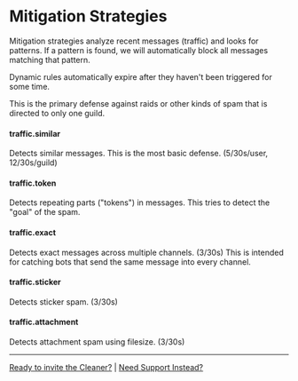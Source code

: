 
# Mitigation Strategies


Mitigation strategies analyze recent messages (traffic) and looks for patterns.
If a pattern is found, we will automatically block all messages matching that pattern.

Dynamic rules automatically expire after they haven't been triggered for some time.

This is the primary defense against raids or other kinds of spam that is directed to only one guild.


#### traffic.similar

Detects similar messages. This is the most basic defense. (5/30s/user, 12/30s/guild)


#### traffic.token

Detects repeating parts ("tokens") in messages.
This tries to detect the "goal" of the spam.


#### traffic.exact

Detects exact messages across multiple channels. (3/30s)
This is intended for catching bots that send the same message into every channel.


#### traffic.sticker

Detects sticker spam. (3/30s)


#### traffic.attachment

Detects attachment spam using filesize.  (3/30s)


---

[Ready to invite the Cleaner?](/dash/) | [Need Support Instead?](/discord)
